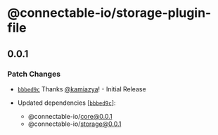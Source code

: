 # @connectable-io/storage-plugin-file

## 0.0.1

### Patch Changes

- [`bbbed9c`](https://github.com/kamiazya/connectable-io/commit/bbbed9cbdf7553c52ccbf96980b3ebac41cd8848) Thanks [@kamiazya](https://github.com/kamiazya)! - Initial Release

- Updated dependencies [[`bbbed9c`](https://github.com/kamiazya/connectable-io/commit/bbbed9cbdf7553c52ccbf96980b3ebac41cd8848)]:
  - @connectable-io/core@0.0.1
  - @connectable-io/storage@0.0.1
